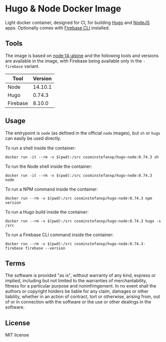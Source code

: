 # Hugo & Node Docker Image
Light docker container, designed for CI, for building [Hugo](https://gohugo.io) and [NodeJS](https://nodejs.org) apps.
Optionally comes with [Firebase CLI](https://firebase.google.com/docs/cli) installed.

## Tools
The image is based on [node:14-alpine](https://hub.docker.com/_/node) and the following tools and versions are available 
in the image, with Firebase being available only in the `-firebase` variant.

| Tool      | Version   | 
| ---       | ---       |
| Node      | 14.10.1   |
| Hugo      | 0.74.3    |
| Firebase  | 8.10.0    |

## Usage
The entrypoint is `node` (as defined in the official `node` images), but `sh` or `hugo` can easily be used directly.

To run a shell inside the container:
```shell script
docker run -it --rm -v $(pwd):/src cosminstefanxp/hugo-node:0.74.3 sh
```

To run the Node shell inside the container:
```shell script
docker run -it --rm -v $(pwd):/src cosminstefanxp/hugo-node:0.74.3 node
```

To run a NPM command inside the container:
```shell script
docker run --rm -v $(pwd):/src cosminstefanxp/hugo-node:0.74.3 npm version
```

To run a Hugo build inside the container:
```shell script
docker run --rm -v $(pwd):/src cosminstefanxp/hugo-node:0.74.3 hugo -s /src
```

To run a Firebase CLI command inside the container:
```shell script
docker run --rm -v $(pwd):/src cosminstefanxp/hugo-node:0.74.3-firebase firebase --version
```

## Terms

The software is provided "as is", without warranty of any kind, express or implied, including but not limited to the 
warranties of merchantability, fitness for a particular purpose and noninfringement. In no event shall the authors or 
copyright holders be liable for any claim, damages or other liability, whether in an action of contract, tort or 
otherwise, arising from, out of or in connection with the software or the use or other dealings in the software.

## License

MIT license
